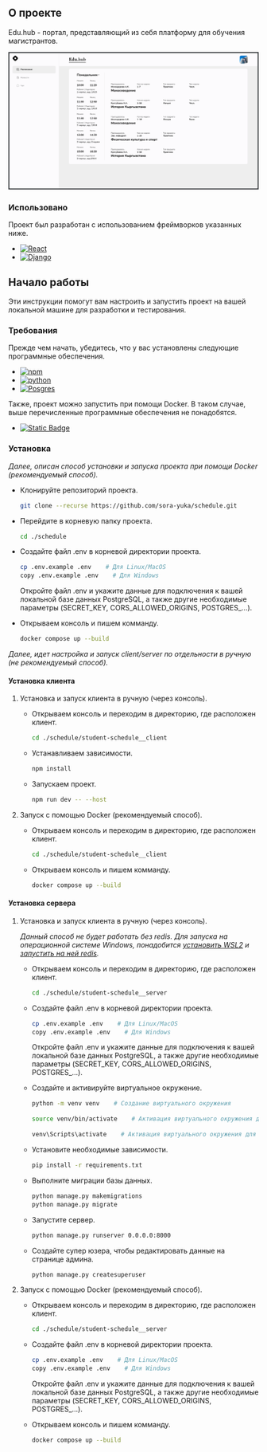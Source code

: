 ## О проекте

Edu.hub - портал, представляющий из себя платформу для обучения магистрантов.

![Project screenshot][product-screenshot]

### Использовано

Проект был разработан с использованием фреймворков указанных ниже.

* [![React][React.js]][React-url]
* [![Django][DjangoRest]][DjangoRest-url]



## Начало работы

Эти инструкции помогут вам настроить и запустить проект на вашей локальной машине для разработки и тестирования.

### Требования

Прежде чем начать, убедитесь, что у вас установлены следующие программные обеспечения.

* [![npm][npm]][npm-url]
* [![python][python]][python-url]
* [![Posgres][postgresql]][postgresql-url]

Также, проект можно запустить при помощи Docker. В таком случае, выше перечисленные программные обеспечения не понадобятся.

* [![Static Badge][docker]][docker-url]

### Установка

_Далее, описан способ установки и запуска проекта при помощи Docker (рекомендуемый способ)._

* Клонируйте репозиторий проекта.
    ```sh
    git clone --recurse https://github.com/sora-yuka/schedule.git
    ```
* Перейдите в корневую папку проекта.
    ```sh
    cd ./schedule
    ```
* Создайте файл .env в корневой директории проекта.
    ```sh
    cp .env.example .env    # Для Linux/MacOS
    copy .env.example .env    # Для Windows
    ```
    Откройте файл .env и укажите данные для подключения к вашей локальной базе данных PostgreSQL, а также другие необходимые параметры (SECRET_KEY, CORS_ALLOWED_ORIGINS, POSTGRES_...).

* Открываем консоль и пишем комманду.
    ```sh 
    docker compose up --build
    ```

_Далее, идет настройка и запуск client/server по отдельности в ручную (не рекомендуемый способ)._

#### Установка клиента

1. Установка и запуск клиента в ручную (через консоль).
   * Открываем консоль и переходим в директорию, где расположен клиент.
       ```sh 
       cd ./schedule/student-schedule__client
       ```
   * Устанавливаем зависимости.
       ```sh
       npm install 
       ```
   * Запускаем проект.
       ```sh
       npm run dev -- --host 
       ```

2. Запуск с помощью Docker (рекомендуемый способ).
   * Открываем консоль и переходим в директорию, где расположен клиент.
       ```sh 
       cd ./schedule/student-schedule__client
       ```
    * Открываем консоль и пишем комманду.
        ```sh
        docker compose up --build 
        ```

#### Установка сервера

1. Установка и запуск клиента в ручную (через консоль).
    
    _Данный способ не будет работать без redis. Для запуска на операционной системе Windows, понадобится [установить WSL2](https://learn.microsoft.com/ru-ru/windows/wsl/install) и [запустить на ней redis](https://redis.io/docs/latest/operate/oss_and_stack/install/archive/install-redis/install-redis-on-windows/)._
    * Открываем консоль и переходим в директорию, где расположен клиент.
       ```sh 
       cd ./schedule/student-schedule__server
       ```
    * Создайте файл .env в корневой директории проекта.
        ```sh
        cp .env.example .env    # Для Linux/MacOS
        copy .env.example .env    # Для Windows 
        ```
        Откройте файл .env и укажите данные для подключения к вашей локальной базе данных PostgreSQL, а также другие необходимые параметры (SECRET_KEY, CORS_ALLOWED_ORIGINS, POSTGRES_...).

    * Создайте и активируйте виртуальное окружение.
        ```sh 
        python -m venv venv    # Создание виртуального окружения
        ```
        ```sh
        source venv/bin/activate    # Активация виртуального окружения для Linux/macOS
        ```
        ```sh
        venv\Scripts\activate    # Активация виртуального окружения для Windows
        ```
    * Установите необходимые зависимости.
        ```sh
        pip install -r requirements.txt 
        ```
    * Выполните миграции базы данных.
        ```sh 
        python manage.py makemigrations
        python manage.py migrate
        ```
    * Запустите сервер.
        ```sh 
        python manage.py runserver 0.0.0.0:8000
        ```
    * Создайте супер юзера, чтобы редактировать данные на странице админа.
        ```sh 
        python manage.py createsuperuser
        ```

2. Запуск с помощью Docker (рекомендуемый способ).
    * Открываем консоль и переходим в директорию, где расположен клиент.
       ```sh 
       cd ./schedule/student-schedule__server
       ```
    * Создайте файл .env в корневой директории проекта.
        ```sh
        cp .env.example .env    # Для Linux/MacOS
        copy .env.example .env    # Для Windows 
        ```
        Откройте файл .env и укажите данные для подключения к вашей локальной базе данных PostgreSQL, а также другие необходимые параметры (SECRET_KEY, CORS_ALLOWED_ORIGINS, POSTGRES_...).

    * Открываем консоль и пишем комманду.
        ```sh 
        docker compose up --build
        ```



<!-- MARKDOWN LINKS & IMAGES -->
[product-screenshot]: ./images/demo-product.png
[React.js]: https://img.shields.io/badge/React-20232A?style=for-the-badge&logo=react&logoColor=61DAFB
[React-url]: https://reactjs.org/
[DjangoRest]: https://img.shields.io/badge/Django_REST-Stack?style=for-the-badge&logo=django&logoColor=%23802D2D&color=%23FFF
[DjangoRest-url]: https://www.django-rest-framework.org/
[npm]: https://img.shields.io/badge/npm-10.9.2-Stack?style=for-the-badge&logo=npm&logoColor=%23C80202&labelColor=%23000
[npm-url]: https://docs.npmjs.com/downloading-and-installing-node-js-and-npm
[python]: https://img.shields.io/badge/python-3.13.3-Stack?style=for-the-badge&logo=python&labelColor=%23000
[python-url]: https://www.python.org/downloads/
[docker]: https://img.shields.io/badge/docker-docker?style=for-the-badge&logo=docker&labelColor=%23000&color=%23000
[docker-url]: https://docs.docker.com/get-started/
[postgresql]: https://img.shields.io/badge/postgresql-16.6-database?style=for-the-badge&logo=postgresql&labelColor=%23000
[postgresql-url]: https://www.postgresql.org/download/
